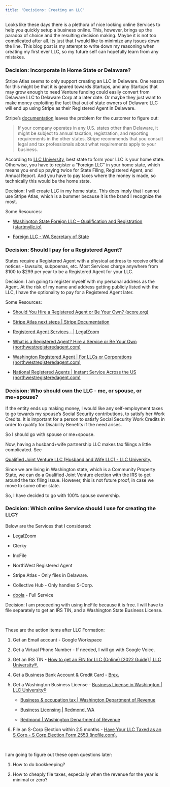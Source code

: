 ```yaml
---
title: 'Decisions: Creating an LLC'
---
```


Looks like these days there is a plethora of nice looking online Services to
help you quickly setup a business online. This, however, brings up the paradox
of choice and the resulting decision making. Maybe it is not too complicated
after all. Its just that I would like to minimize any issues down the line. This
blog post is my attempt to write down my reasoning when creating my first ever
LLC, so my future self can hopefully learn from any mistakes.

### Decision: Incorporate in Home State or Delaware?

Stripe Atlas seems to only support creating an LLC in Delaware. One reason for
this might be that it is geared towards Startups, and any Startups that may grow
enough to need Venture funding could easily convert from Delaware LLC to
Delaware Corp at a later date. Or maybe they just want to make money exploiting
the fact that out of state owners of Delaware LLC will end up using Stripe as
their Registered Agent in Delaware.

Stripe’s [documentation](https://stripe.com/docs/atlas/next#taxes) leaves the
problem for the customer to figure out:

>   If your company operates in any U.S. states other than Delaware, it might be
>   subject to annual taxation, registration, and reporting requirements in the
>   other states. Stripe recommends that you consult legal and tax professionals
>   about what requirements apply to your business.

According to [LLC
University](https://www.llcuniversity.com/best-state-to-form-an-llc/), best
state to form your LLC is your home state. Otherwise, you have to register a
“Foreign LLC” in your home state, which means you end up paying twice for State
Filing, Registered Agent, and Annual Report. And you have to pay taxes where the
money is made, so technically this would be the home state.

Decision: I will create LLC in my home state. This does imply that I cannot use
Stripe Atlas, which is a bummer because it is the brand I recognize the most.

Some Resources:

-   [Washington State Foreign LLC – Qualification and Registration
    (startmyllc.io)](https://startmyllc.io/washington-llc/washington-foreign-llc/)

-   [Foreign LLC - WA Secretary of
    State](https://www.sos.wa.gov/corps/foreignnonwashingtonlimitedliabilitycompanyllc.aspx)

### Decision: Should I pay for a Registered Agent?

States require a Registered Agent with a physical address to receive official
notices - lawsuits, subpoenas, etc. Most Services charge anywhere from \$100 to
\$299 per year to be a Registered Agent for your LLC.

Decision: I am going to register myself with my personal address as the Agent.
At the risk of my name and address getting publicly listed with the LLC, I have
the optionality to pay for a Registered Agent later.

Some Resources:

-   [Should You Hire a Registered Agent or Be Your Own?
    (score.org)](https://www.score.org/resource/should-you-hire-registered-agent-or-be-your-own)

-   [Stripe Atlas next steps \| Stripe
    Documentation](https://stripe.com/docs/atlas/next#agent)

-   [Registered Agent Services - \|
    LegalZoom](https://www.legalzoom.com/business/business-operations/registered-agent-overview.html)

-   [What is a Registered Agent? Hire a Service or Be Your Own
    (northwestregisteredagent.com)](https://www.northwestregisteredagent.com/registered-agent)

-   [Washington Registered Agent \| For LLCs or Corporations
    (northwestregisteredagent.com)](https://www.northwestregisteredagent.com/registered-agent/washington)

-   [National Registered Agents \| Instant Service Across the US
    (northwestregisteredagent.com)](https://www.northwestregisteredagent.com/registered-agent/national)

### Decision: Who should own the LLC - me, or spouse, or me+spouse?

If the entity ends up making money, I would like any self-employment taxes to go
towards my spouse’s Social Security contributions, to satisfy her Work Credits.
It is important for a person to satisfy Social Security Work Credits in order to
qualify for Disability Benefits if the need arises.

So I should go with spouse or me+spouse.

Now, having a husband+wife partnership LLC makes tax filings a little
complicated. See

[Qualified Joint Venture LLC [Husband and Wife LLC] - LLC
University​.](tps://www.llcuniversity.com/irs/qualified-joint-venture-husband-wife-llc/)

Since we are living in Washington state, which is a Community Property State, we
can do a Qualified Joint Venture election with the IRS to get around the tax
filing issue. However, this is not future proof, in case we move to some other
state.

So, I have decided to go with 100% spouse ownership.

### Decision: Which online Service should I use for creating the LLC?

Below are the Services that I considered:

-   LegalZoom

-   Clerky

-   IncFile

-   NorthWest Registered Agent

-   Stripe Atlas - Only files in Delaware.

-   Collective Hub - Only handles S-Corp.

-   [doola](https://app.doola.com/) - Full Service

Decision: I am proceeding with using IncFile because it is free. I will have to
file separately to get an IRS TIN, and a Washington State Business License.

 

These are the action items after LLC Formation:

1.  Get an Email account - Google Workspace

2.  Get a Virtual Phone Number - If needed, I will go with Google Voice.

3.  Get an IRS TIN - [How to get an EIN for LLC (Online) [2022 Guide] \| LLC
    University®.](https://www.llcuniversity.com/irs/apply-for-ein-for-llc-online/)

4.  Get a Business Bank Account & Credit Card -
    [Brex.](https://www.brex.com/about)

5.  Get a Washington Business License - [Business License in Washington \| LLC
    University®​](https://www.llcuniversity.com/washington-state-llc/business-licenses-permits/)

    -   [Business & occupation tax \| Washington Department of
        Revenue](https://dor.wa.gov/taxes-rates/business-occupation-tax)

    -   [Business Licensing \| Redmond,
        WA](https://www.redmond.gov/230/Business-Licensing#:~:text=The%202022%20annual%20license%20fee%20for%20the%20City,within%20Redmond%2C%20or%20simply%20conducting%20business%20in%20Redmond.)

    -   [Redmond \| Washington Department of
        Revenue](https://dor.wa.gov/manage-business/city-license-endorsements/redmond)

6.  File an S-Corp Election within 2.5 months - [Have Your LLC Taxed as an S
    Corp - S Corp Election Form 2553
    (incfile.com).](https://www.incfile.com/llc-s-corp-election)

 

I am going to figure out these open questions later:

1.  How to do bookkeeping?

2.  How to cheaply file taxes, especially when the revenue for the year is
    minimal or zero?
